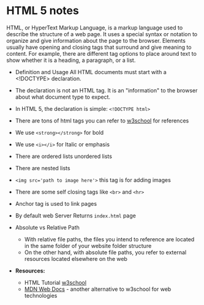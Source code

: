 # HTML 5 notes
HTML, or HyperText Markup Language, is a markup language used to describe the structure of a web page. It uses a special syntax or notation to organize and give information about the page to the browser. Elements usually have opening and closing tags that surround and give meaning to content. For example, there are different tag options to place around text to show whether it is a heading, a paragraph, or a list.

- Definition and Usage All HTML documents must start with a <!DOCTYPE> declaration.
- The declaration is not an HTML tag. It is an "information" to the browser about what document type to expect.
- In HTML 5, the declaration is simple: ```<!DOCTYPE html>```
- There are tons of html tags you can refer to [w3school](https://www.w3schools.com/html/default.asp) for references
- We use ```<strong></strong>``` for bold
- We use ```<i></i>``` for Italic or emphasis
- There are ordered lists unordered lists
- There are nested lists
- ```<img src='path to image here'>``` this tag is for adding images
- There are some self closing tags like ```<br>``` and ```<hr>```
- Anchor tag is used to link pages
- By default web Server Returns ```index.html``` page
- Absolute vs Relative Path
    - With relative file paths, the files you intend to reference are located in the same folder of your website folder structure
    - On the other hand, with absolute file paths, you refer to external resources located elsewhere on the web

- **Resources:**
    - HTML Tutorial [w3school](https://www.w3schools.com/html/default.asp)
    - [MDN Web Docs](https://developer.mozilla.org/en-US/) - another alternative to w3school for web technologies 